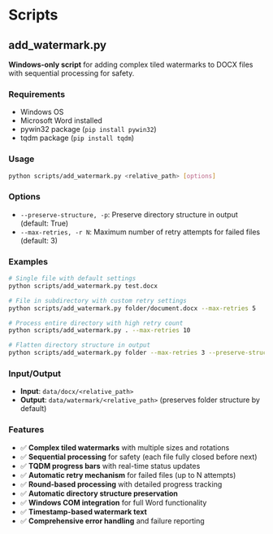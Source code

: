 # Scripts

## add_watermark.py

**Windows-only script** for adding complex tiled watermarks to DOCX files with sequential processing for safety.

### Requirements
- Windows OS
- Microsoft Word installed
- pywin32 package (`pip install pywin32`)
- tqdm package (`pip install tqdm`)

### Usage
```bash
python scripts/add_watermark.py <relative_path> [options]
```

### Options
- `--preserve-structure, -p`: Preserve directory structure in output (default: True)
- `--max-retries, -r N`: Maximum number of retry attempts for failed files (default: 3)

### Examples
```bash
# Single file with default settings
python scripts/add_watermark.py test.docx

# File in subdirectory with custom retry settings
python scripts/add_watermark.py folder/document.docx --max-retries 5

# Process entire directory with high retry count
python scripts/add_watermark.py . --max-retries 10

# Flatten directory structure in output
python scripts/add_watermark.py folder --max-retries 3 --preserve-structure false
```

### Input/Output
- **Input**: `data/docx/<relative_path>`
- **Output**: `data/watermark/<relative_path>` (preserves folder structure by default)

### Features
- ✅ **Complex tiled watermarks** with multiple sizes and rotations
- ✅ **Sequential processing** for safety (each file fully closed before next)
- ✅ **TQDM progress bars** with real-time status updates
- ✅ **Automatic retry mechanism** for failed files (up to N attempts)
- ✅ **Round-based processing** with detailed progress tracking
- ✅ **Automatic directory structure preservation**
- ✅ **Windows COM integration** for full Word functionality
- ✅ **Timestamp-based watermark text**
- ✅ **Comprehensive error handling** and failure reporting
